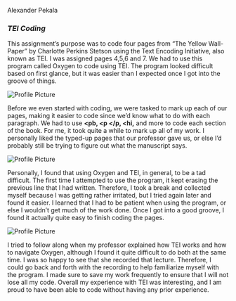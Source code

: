 Alexander Pekala
### _TEI Coding_



This assignment’s purpose was to code four pages from “The Yellow Wall-Paper” by Charlotte Perkins Stetson using the Text Encoding Initiative, also known as TEI. I was assigned pages 4,5,6 and 7. We had to use this program called Oxygen to code using TEI. The program looked difficult based on first glance, but it was easier than I expected once I got into the groove of things. 


![Profile Picture](https://2024Pekala.github.io/Alexander-Pekala/images/Code.png)

Before we even started with coding, we were tasked to mark up each of our pages, making it easier to code since we’d know what to do with each paragraph. We had to use **<pb, <p </p, <hi,** and more to code each section of the book. For me, it took quite a while to mark up all of my work. I personally liked the typed-up pages that our professor gave us, or else I’d probably still be trying to figure out what the manuscript says. 



![Profile Picture](https://2024Pekala.github.io/Alexander-Pekala/images/TEI-On-Paper.png)


Personally, I found that using Oxygen and TEI, in general, to be a tad difficult. The first time I attempted to use the program, it kept erasing the previous line that I had written. Therefore, I took a break and collected myself because I was getting rather irritated, but I tried again later and found it easier. I learned that I had to be patient when using the program, or else I wouldn’t get much of the work done. Once I got into a good groove, I found it actually quite easy to finish coding the pages. 






![Profile Picture](https://2024Pekala.github.io/Alexander-Pekala/images/Twitter-Code.png)


I tried to follow along when my professor explained how TEI works and how to navigate Oxygen, although I found it quite difficult to do both at the same time. I was so happy to see that she recorded that lecture. Therefore, I could go back and forth with the recording to help familiarize myself with the program. I made sure to save my work frequently to ensure that I will not lose all my code. Overall my experience with TEI was interesting, and I am proud to have been able to code without having any prior experience.
